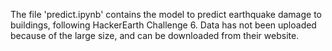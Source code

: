 The file 'predict.ipynb' contains the model to predict earthquake damage to buildings, following HackerEarth Challenge 6. Data has not been uploaded because of the large size, and can be downloaded from their website.
